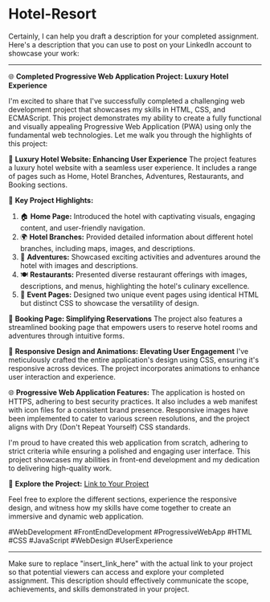 # Hotel-Resort
Certainly, I can help you draft a description for your completed assignment. Here's a description that you can use to post on your LinkedIn account to showcase your work:

---

🌐 **Completed Progressive Web Application Project: Luxury Hotel Experience**

I'm excited to share that I've successfully completed a challenging web development project that showcases my skills in HTML, CSS, and ECMAScript. This project demonstrates my ability to create a fully functional and visually appealing Progressive Web Application (PWA) using only the fundamental web technologies. Let me walk you through the highlights of this project:

🏨 **Luxury Hotel Website: Enhancing User Experience**
The project features a luxury hotel website with a seamless user experience. It includes a range of pages such as Home, Hotel Branches, Adventures, Restaurants, and Booking sections.

🎉 **Key Project Highlights:**
1. 🏠 **Home Page:** Introduced the hotel with captivating visuals, engaging content, and user-friendly navigation.
2. 🌍 **Hotel Branches:** Provided detailed information about different hotel branches, including maps, images, and descriptions.
3. 🚀 **Adventures:** Showcased exciting activities and adventures around the hotel with images and descriptions.
4. 🍽️ **Restaurants:** Presented diverse restaurant offerings with images, descriptions, and menus, highlighting the hotel's culinary excellence.
5. 📅 **Event Pages:** Designed two unique event pages using identical HTML but distinct CSS to showcase the versatility of design.

💼 **Booking Page: Simplifying Reservations**
The project also features a streamlined booking page that empowers users to reserve hotel rooms and adventures through intuitive forms.

🎨 **Responsive Design and Animations: Elevating User Engagement**
I've meticulously crafted the entire application's design using CSS, ensuring it's responsive across devices. The project incorporates animations to enhance user interaction and experience.

🌐 **Progressive Web Application Features:**
The application is hosted on HTTPS, adhering to best security practices. It also includes a web manifest with icon files for a consistent brand presence. Responsive images have been implemented to cater to various screen resolutions, and the project aligns with Dry (Don't Repeat Yourself) CSS standards.

I'm proud to have created this web application from scratch, adhering to strict criteria while ensuring a polished and engaging user interface. This project showcases my abilities in front-end development and my dedication to delivering high-quality work.

🔗 **Explore the Project:** [Link to Your Project](insert_link_here)

Feel free to explore the different sections, experience the responsive design, and witness how my skills have come together to create an immersive and dynamic web application.

#WebDevelopment #FrontEndDevelopment #ProgressiveWebApp #HTML #CSS #JavaScript #WebDesign #UserExperience

---

Make sure to replace "insert_link_here" with the actual link to your project so that potential viewers can access and explore your completed assignment. This description should effectively communicate the scope, achievements, and skills demonstrated in your project.
